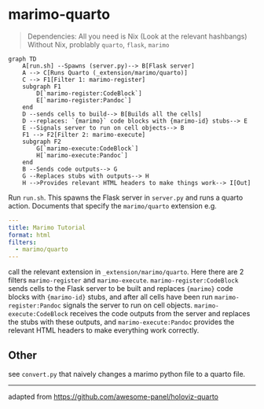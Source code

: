 # marimo-quarto

  > Dependencies: All you need is Nix (Look at the relevant hashbangs)
  > Without Nix, problably `quarto`, `flask`, `marimo`

```mermaid
graph TD
    A[run.sh] --Spawns (server.py)--> B[Flask server]
    A --> C[Runs Quarto (_extension/marimo/quarto)]
    C --> F1[Filter 1: marimo-register]
    subgraph F1
        D[`marimo-register:CodeBlock`]
        E[`marimo-register:Pandoc`]
    end
    D --sends cells to build--> B[Builds all the cells]
    D --replaces: `{marimo}` code blocks with {marimo-id} stubs--> E
    E --Signals server to run on cell objects--> B
    F1 --> F2[Filter 2: marimo-execute]
    subgraph F2
        G[`marimo-execute:CodeBlock`]
        H[`marimo-execute:Pandoc`]
    end
    B --Sends code outputs--> G
    G --Replaces stubs with outputs--> H
    H -->Provides relevant HTML headers to make things work--> I[Out]
```

Run `run.sh`. This spawns the Flask server in `server.py` and runs a quarto action.
Documents that specify the `marimo/quarto` extension e.g.

```yml
---
title: Marimo Tutorial
format: html
filters:
  - marimo/quarto
---
```

call the relevant extension in `_extension/marimo/quarto`. Here there are 2
filters `marimo-register` and `marimo-execute`. `marimo-register:CodeBlock`
sends cells to the Flask server to be built and replaces `{marimo}` code blocks
with `{marimo-id}` stubs, and after all cells have been run
`marimo-register:Pandoc` signals the server to run on cell objects.
`marimo-execute:CodeBlock` receives the code outputs from the server and
replaces the stubs with these outputs, and `marimo-execute:Pandoc` provides the
relevant HTML headers to make everything work correctly.

## Other
see `convert.py` that naively changes a marimo python file to a quarto file.

---
adapted from https://github.com/awesome-panel/holoviz-quarto
